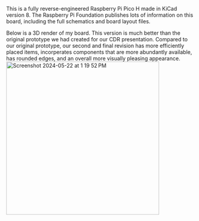 This is a fully reverse-engineered Raspberry Pi Pico H made in KiCad version 8. The Raspberry Pi Foundation publishes lots of information on this board, including the full schematics and board layout files.

Below is a 3D render of my board.  This version is much better than the original prototype we had created for our CDR presentation.  Compared to our original prototype, our second and final revision has more efficiently placed items, incorperates components that are more abundantly available, has rounded edges, and an overall more visually pleasing appearance.  
<img width="409" alt="Screenshot 2024-05-22 at 1 19 52 PM" src="https://github.com/Samalmeida1028/sdp-team-12/assets/78173414/7fee9b9b-55e8-4d9e-b9db-5b231a139330">
